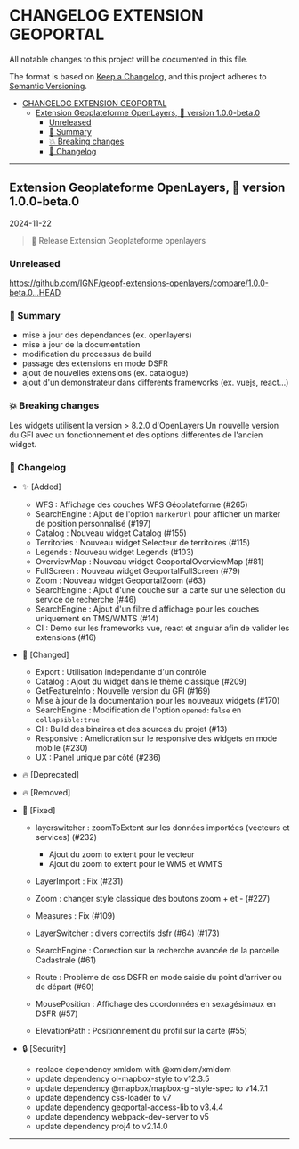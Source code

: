 # CHANGELOG EXTENSION GEOPORTAL

All notable changes to this project will be documented in this file.

The format is based on [Keep a Changelog](https://keepachangelog.com/en/1.0.0/),
and this project adheres to [Semantic Versioning](https://semver.org/spec/v2.0.0.html).

<!-- toc -->

- [CHANGELOG EXTENSION GEOPORTAL](#changelog-extension-geoportal)
  - [Extension Geoplateforme OpenLayers, 🔖 version 1.0.0-beta.0](#extension-geoplateforme-openlayers--version-100-beta0)
    - [Unreleased](#unreleased)
    - [🎉 Summary](#-summary)
    - [💥 Breaking changes](#-breaking-changes)
    - [📖 Changelog](#-changelog)

<!-- tocstop -->

---
## Extension Geoplateforme OpenLayers, 🔖 version 1.0.0-beta.0

2024-11-22
> 🚀 Release Extension Geoplateforme openlayers

### Unreleased

<https://github.com/IGNF/geopf-extensions-openlayers/compare/1.0.0-beta.0...HEAD>

### 🎉 Summary

* mise à jour des dependances (ex. openlayers)
* mise à jour de la documentation
* modification du processus de build
* passage des extensions en mode DSFR
* ajout de nouvelles extensions (ex. catalogue)
* ajout d'un demonstrateur dans differents frameworks (ex. vuejs, react...)

### 💥 Breaking changes

Les widgets utilisent la version > 8.2.0 d'OpenLayers
Un nouvelle version du GFI avec un fonctionnement et des options differentes de l'ancien widget.

### 📖 Changelog

* ✨ [Added]

  * WFS : Affichage des couches WFS Géoplateforme (#265)
  * SearchEngine : Ajout de l'option `markerUrl` pour afficher un marker de position personnalisé (#197)
  * Catalog : Nouveau widget Catalog (#155)
  * Territories : Nouveau widget Selecteur de territoires (#115)
  * Legends : Nouveau widget Legends (#103)
  * OverviewMap : Nouveau widget GeoportalOverviewMap (#81)
  * FullScreen : Nouveau widget GeoportalFullScreen (#79)
  * Zoom : Nouveau widget GeoportalZoom (#63)
  * SearchEngine : Ajout d'une couche sur la carte sur une sélection du service de recherche (#46)
  * SearchEngine : Ajout d'un filtre d'affichage pour les couches uniquement en TMS/WMTS (#14)
  * CI : Demo sur les frameworks vue, react et angular afin de valider les extensions (#16)

* 🔨 [Changed]

  * Export : Utilisation independante d'un contrôle
  * Catalog : Ajout du widget dans le thème classique (#209)
  * GetFeatureInfo : Nouvelle version du GFI (#169)
  * Mise à jour de la documentation pour les nouveaux widgets (#170)
  * SearchEngine : Modification de l'option `opened:false` en `collapsible:true`
  * CI : Build des binaires et des sources du projet (#13)
  * Responsive : Amelioration sur le responsive des widgets en mode mobile (#230)
  * UX : Panel unique par côté (#236)

* 🔥 [Deprecated]

* 🔥 [Removed]

* 🐛 [Fixed]

  * layerswitcher : zoomToExtent sur les données importées (vecteurs et services) (#232)
    - Ajout du zoom to extent pour le vecteur
    - Ajout du zoom to extent pour le WMS et WMTS

  * LayerImport : Fix (#231)
  * Zoom : changer style classique des boutons zoom + et - (#227)
  * Measures : Fix (#109)
  * LayerSwitcher : divers correctifs dsfr (#64) (#173)
  * SearchEngine : Correction sur la recherche avancée de la parcelle Cadastrale (#61)
  * Route : Problème de css DSFR en mode saisie du point d'arriver ou de départ (#60)
  * MousePosition : Affichage des coordonnées en sexagésimaux en DSFR (#57)
  * ElevationPath : Positionnement du profil sur la carte (#55)
  
* 🔒 [Security]

  * replace dependency xmldom with @xmldom/xmldom
  * update dependency ol-mapbox-style to v12.3.5
  * update dependency @mapbox/mapbox-gl-style-spec to v14.7.1
  * update dependency css-loader to v7
  * update dependency geoportal-access-lib to v3.4.4
  * update dependency webpack-dev-server to v5
  * update dependency proj4 to v2.14.0

---
